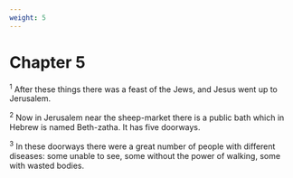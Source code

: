 ```yaml
---
weight: 5
---
```


# Chapter 5

<sup>1</sup> After these things there was a feast of the Jews, and Jesus went up to Jerusalem. 

<sup>2</sup> Now in Jerusalem near the sheep-market there is a public bath which in Hebrew is named Beth-zatha. It has five doorways. 

<sup>3</sup> In these doorways there were a great number of people with different diseases: some unable to see, some without the power of walking, some with wasted bodies. 


